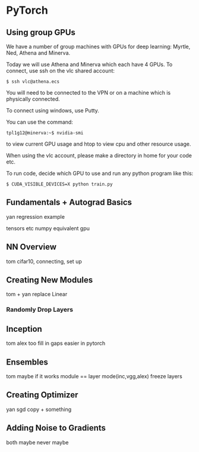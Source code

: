 # PyTorch

## Using group GPUs

We have a number of group machines with GPUs for deep learning: Myrtle, Ned, Athena and Minerva. 

Today we will use Athena and Minerva which each have 4 GPUs. To connect, use ssh on the vlc shared account:

```
$ ssh vlc@athena.ecs
```

You will need to be connected to the VPN or on a machine which is physically connected.

To connect using windows, use Putty.

You can use the command:

```
tpl1g12@minerva:~$ nvidia-smi
```

to view current GPU usage and htop to view cpu and other resource usage.

When using the vlc account, please make a directory in home for your code etc. 

To run code, decide which GPU to use and run any python program like this:

```
$ CUDA_VISIBLE_DEVICES=X python train.py 
```

## Fundamentals + Autograd Basics
yan
regression example

tensors etc
numpy equivalent
gpu

## NN Overview
tom
cifar10, connecting, set up

## Creating New Modules
tom + yan
replace Linear
### Randomly Drop Layers


## Inception
tom
alex too fill in gaps
easier in pytorch

## Ensembles
tom
maybe if it works
module == layer
mode(inc,vgg,alex)
freeze layers

## Creating Optimizer
yan
sgd copy + something


## Adding Noise to Gradients
both maybe never
maybe